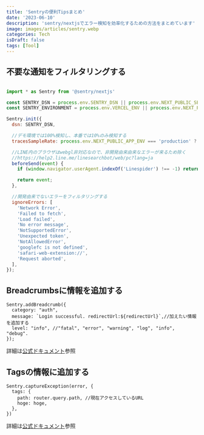 ```yaml
---
title: 'Sentryの便利Tipsまとめ'
date: '2023-06-10'
description: 'sentry/nextjsでエラー検知を効率化するための方法をまとめています'
image: images/articles/sentry.webp
categories: Tech
isDraft: false
tags: [Tool]
---
```


## 不要な通知をフィルタリングする

```js:sentry.client.config.js

import * as Sentry from '@sentry/nextjs'

const SENTRY_DSN = process.env.SENTRY_DSN || process.env.NEXT_PUBLIC_SENTRY_DSN;
const SENTRY_ENVIRONMENT = process.env.VERCEL_ENV || process.env.NEXT_PUBLIC_VERCEL_ENV || 'development';

Sentry.init({
  dsn: SENTRY_DSN,

  //デモ環境では100%検知し、本番では10%のみ検知する
  tracesSampleRate: process.env.NEXT_PUBLIC_APP_ENV === 'production' ? 0.1 : 1.0,

  //LINE内のブラウザはwebgl非対応なので、非開発由来由来なエラーが来るため除く
  //https://help2.line.me/linesearchbot/web/pc?lang=ja
  beforeSend(event) {
    if (window.navigator.userAgent.indexOf('Linespider') !== -1) return null;

    return event;
  },

  //開発由来でないエラーをフィルタリングする
  ignoreErrors: [
    'Network Error',
    'Failed to fetch',
    'Load failed',
    'No error message',
    'NotSupportedError',
    'Unexpected token',
    'NotAllowedError',
    'googlefc is not defined',
    'safari-web-extension://',
    'Request aborted',
  ],
});

```

## Breadcrumbsに情報を追加する
```js:ログイン成功後
Sentry.addBreadcrumb({
  category: "auth",
  message: `Login successful. redirectUrl:${redirectUrl}`,//加えたい情報を追加する
  level: "info", //"fatal", "error", "warning", "log", "info", "debug".
});
```
詳細は[公式ドキュメント](https://docs.sentry.io/product/issues/issue-details/breadcrumbs/)参照


## Tagsの情報に追加する
```js:fetchのエラーハンドリング
Sentry.captureException(error, {
  tags: {
    path: router.query.path, //現在アクセスしているURL
    hoge: hoge,
  },
})
```

詳細は[公式ドキュメント](https://docs.sentry.io/platforms/unreal/enriching-events/tags/)参照

